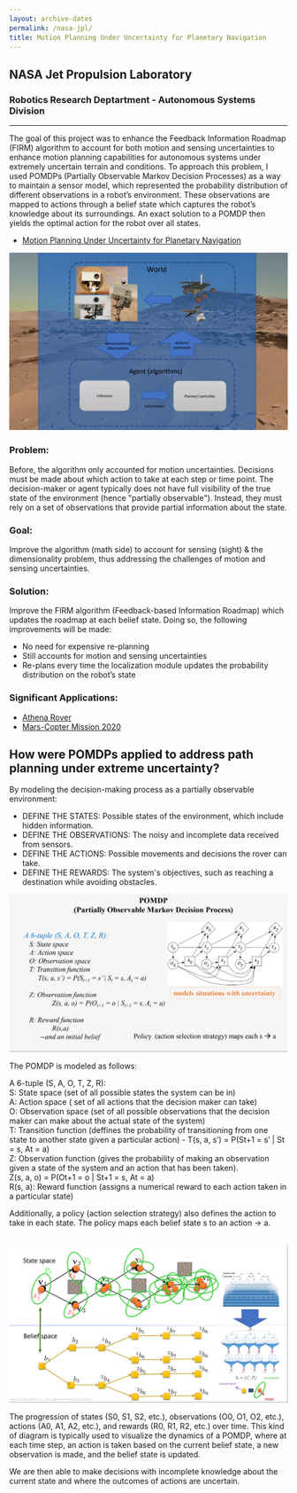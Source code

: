 ```yaml
---
layout: archive-dates
permalink: /nasa-jpl/
title: Motion Planning Under Uncertainty for Planetary Navigation
---
```


## NASA Jet Propulsion Laboratory <br />
### Robotics Research Deptartment - Autonomous Systems Division

-------------

<p>
The goal of this project was to enhance the Feedback Information Roadmap (FIRM) algorithm to account for both motion and sensing uncertainties to enhance motion planning capabilities for autonomous systems under extremely uncertain terrain and conditions. To approach this problem, I used POMDPs (Partially Observable Markov Decision Processes) as a way to maintain a sensor model, which represented the probability distribution of different observations in a robot’s environment.
These observations are mapped to actions through a belief state which captures the robot’s knowledge about its surroundings.
An exact solution to a POMDP then yields the optimal action for the robot over all states. </p>

- [Motion Planning Under Uncertainty for Planetary Navigation](/Notebooks/zUCR_PDF_version.pdf)


<img src="/images/diagram.png?raw=true"/>

### Problem: <br/>
Before, the algorithm only accounted for motion uncertainties. Decisions must be made about which action to take at each step or time point. The decision-maker or agent typically does not have full visibility of the true state of the environment (hence "partially observable"). Instead, they must rely on a set of observations that provide partial information about the state.
<br/>

### Goal: <br/>
Improve the algorithm (math side) to account for sensing (sight) & the dimensionality problem, thus addressing the challenges of motion and sensing uncertainties.
<br/>

### Solution: <br/>
Improve the FIRM algorithm (Feedback-based Information Roadmap) which updates the roadmap at each belief state. Doing so, the following improvements will be made: <br/>
- No need for expensive re-planning <br/>
- Still accounts for motion and sensing uncertainties <br/>
- Re-plans every time the localization module updates the probability distribution on the robot’s state


### Significant Applications: <br/>
- [Athena Rover](https://www-robotics.jpl.nasa.gov/what-we-do/research-tasks/athena-rover-development/) <br/>
- [Mars-Copter Mission 2020 ](https://arxiv.org/abs/2008.07157)


## How were POMDPs applied to address path planning under extreme uncertainty?

By modeling the decision-making process as a partially observable environment: <br/>

- DEFINE THE STATES: Possible states of the environment, which include hidden information. <br/>
- DEFINE THE OBSERVATIONS: The noisy and incomplete data received from sensors. <br/>
- DEFINE THE ACTIONS: Possible movements and decisions the rover can take. <br/>
- DEFINE THE REWARDS: The system's objectives, such as reaching a destination while avoiding obstacles. <br/>

<img src="/images/POMDP.png?raw=true"/>

The POMDP is modeled as follows: <br/>

A 6-tuple (S, A, O, T, Z, R): <br/>
S: State space (set of all possible states the system can be in) <br/>
A: Action space ( set of all actions that the decision maker can take) <br/>
O: Observation space (set of all possible observations that the decision maker can make about the actual state of the system) <br/>
T: Transition function (deffines the probability of transitioning from one state to another state given a particular action) - T(s, a, s’) = P(St+1 = s’ | St = s, At = a) <br/>
Z: Observation function (gives the probability of making an observation given a state of the system and an action that has been taken). <br/>
Z(s, a, o) = P(Ot+1 = o | St+1 = s, At = a) <br/>
R(s, a): Reward function (assigns a numerical reward to each action taken in a particular state) <br/>

Additionally, a policy (action selection strategy) also defines the action to take in each state. The policy maps each 
belief state s to an action → a. <br/><br/>

<img src="/images/statespace.png?raw=true"/>

<p>
The progression of states (S0, S1, S2, etc.), observations (O0, O1, O2, etc.), actions (A0, A1, A2, etc.), and rewards (R0, R1, R2, etc.) over time. This kind of diagram is typically used to visualize the dynamics of a POMDP, where at each time step, an action is taken based on the current belief state, a new observation is made, and the belief state is updated. 
<p>
We are then able to make decisions with incomplete knowledge about the current state and where the outcomes of actions are uncertain. </p>

